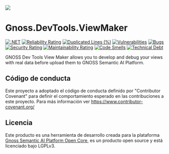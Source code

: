![](https://content.gnoss.ws/imagenes/proyectos/personalizacion/7e72bf14-28b9-4beb-82f8-e32a3b49d9d3/cms/logognossazulprincipal.png)

# Gnoss.DevTools.ViewMaker

[![.NET](https://github.com/equipognoss/Gnoss.DevTools.ViewMaker/actions/workflows/dotnet.yml/badge.svg)](https://github.com/equipognoss/Gnoss.DevTools.ViewMaker/actions/workflows/dotnet.yml)
[![Reliability Rating](https://sonarcloud.io/api/project_badges/measure?project=equipognoss_Gnoss.DevTools.ViewMaker&metric=reliability_rating)](https://sonarcloud.io/summary/new_code?id=equipognoss_Gnoss.DevTools.ViewMaker)
[![Duplicated Lines (%)](https://sonarcloud.io/api/project_badges/measure?project=equipognoss_Gnoss.DevTools.ViewMaker&metric=duplicated_lines_density)](https://sonarcloud.io/summary/new_code?id=equipognoss_Gnoss.DevTools.ViewMaker)
[![Vulnerabilities](https://sonarcloud.io/api/project_badges/measure?project=equipognoss_Gnoss.DevTools.ViewMaker&metric=vulnerabilities)](https://sonarcloud.io/summary/new_code?id=equipognoss_Gnoss.DevTools.ViewMaker)
[![Bugs](https://sonarcloud.io/api/project_badges/measure?project=equipognoss_Gnoss.DevTools.ViewMaker&metric=bugs)](https://sonarcloud.io/summary/new_code?id=equipognoss_Gnoss.DevTools.ViewMaker)
[![Security Rating](https://sonarcloud.io/api/project_badges/measure?project=equipognoss_Gnoss.DevTools.ViewMaker&metric=security_rating)](https://sonarcloud.io/summary/new_code?id=equipognoss_Gnoss.DevTools.ViewMaker)
[![Maintainability Rating](https://sonarcloud.io/api/project_badges/measure?project=equipognoss_Gnoss.DevTools.ViewMaker&metric=sqale_rating)](https://sonarcloud.io/summary/new_code?id=equipognoss_Gnoss.DevTools.ViewMaker)
[![Code Smells](https://sonarcloud.io/api/project_badges/measure?project=equipognoss_Gnoss.DevTools.ViewMaker&metric=code_smells)](https://sonarcloud.io/summary/new_code?id=equipognoss_Gnoss.DevTools.ViewMaker)
[![Technical Debt](https://sonarcloud.io/api/project_badges/measure?project=equipognoss_Gnoss.DevTools.ViewMaker&metric=sqale_index)](https://sonarcloud.io/summary/new_code?id=equipognoss_Gnoss.DevTools.ViewMaker)

GNOSS Dev Tools View Maker allows you to develop and debug your views with real data before upload them to GNOSS Semantic AI Platform. 

## Código de conducta
Este proyecto a adoptado el código de conducta definido por "Contributor Covenant" para definir el comportamiento esperado en las contribuciones a este proyecto. Para más información ver https://www.contributor-covenant.org/

## Licencia
Este producto es una herramienta de desarrollo creada para la plataforma [Gnoss Semantic AI Platform Open Core](https://github.com/equipognoss/Gnoss.SemanticAIPlatform.OpenCORE), es un producto open source y está licenciado bajo LGPLv3.

